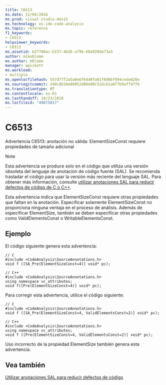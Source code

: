 ```yaml
---
title: C6513
ms.date: 11/04/2016
ms.prod: visual-studio-dev15
ms.technology: vs-ide-code-analysis
ms.topic: reference
f1_keywords:
- C6513
helpviewer_keywords:
- C6513
ms.assetid: b27780ac-b237-4b26-a796-68a920da73a3
author: mikeblome
ms.author: mblome
manager: wpickett
ms.workload:
- multiple
ms.openlocfilehash: 557d77f2a5a0e6f6448fa01f0d0bf894cede628e
ms.sourcegitcommit: 240c8b34e80952d00e90c52dcb1a077b9aff47f6
ms.translationtype: MT
ms.contentlocale: es-ES
ms.lasthandoff: 10/23/2018
ms.locfileid: "49873817"
---
```

# <a name="c6513"></a>C6513
Advertencia C6513: anotación no válida: ElementSizeConst requiere propiedades de tamaño adicional

> [!NOTE]
>  Esta advertencia se produce solo en el código que utiliza una versión obsoleta del lenguaje de anotación de código fuente (SAL). Se recomienda trasladar el código para usar la versión más reciente del lenguaje SAL. Para obtener más información, consulte [utilizar anotaciones SAL para reducir defectos de código de C o C++](../code-quality/using-sal-annotations-to-reduce-c-cpp-code-defects.md).

 Esta advertencia indica que ElementSizeConst requiere otras propiedades que faltan en la anotación. Especificar solamente ElementSizeConst no proporciona ninguna ventaja en el proceso de análisis. Además de especificar ElementSize, también se deben especificar otras propiedades como ValidElementsConst o WritableElementsConst.

## <a name="example"></a>Ejemplo
 El código siguiente genera esta advertencia:

```
// C
#include <CodeAnalysis\SourceAnnotations.h>
void f ([SA_Pre(ElementSizeConst=4)] void* pc);

// C++
#include <CodeAnalysis\SourceAnnotations.h>
using namespace vc_attributes;
void f([Pre(ElementSizeConst=4)] void* pc);
```

 Para corregir esta advertencia, utilice el código siguiente:

```
// C
#include <CodeAnalysis\SourceAnnotations.h>
void f ([SA_Pre(ElementSizeConst=4, ValidElementsConst=2)] void* pc);

// C++
#include <CodeAnalysis\SourceAnnotations.h>
using namespace vc_attributes;
void f ([Pre(ElementSizeConst=4, ValidElementsConst=2)] void* pc);
```

 Uso incorrecto de la propiedad ElementSize también genera esta advertencia.

## <a name="see-also"></a>Vea también
 [Utilizar anotaciones SAL para reducir defectos de código](using-sal-annotations-to-reduce-c-cpp-code-defects.md)